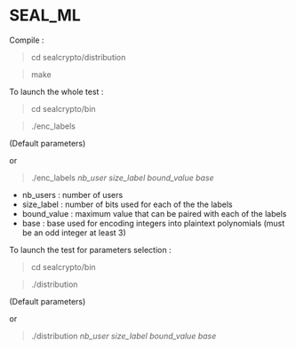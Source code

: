 # SEAL_ML

Compile : 
>cd sealcrypto/distribution

>make


To launch the whole test : 
>cd sealcrypto/bin

>./enc_labels

(Default parameters)

or

>./enc_labels *nb_user size_label bound_value base*


* nb_users : number of users
* size_label : number of bits used for each of the the labels
* bound_value : maximum value that can be paired with each of the labels
* base : base used for encoding integers into plaintext polynomials (must be an odd integer at least 3)



To launch the test for parameters selection : 
>cd sealcrypto/bin

>./distribution

(Default parameters)

or 

>./distribution *nb_user size_label bound_value base*

